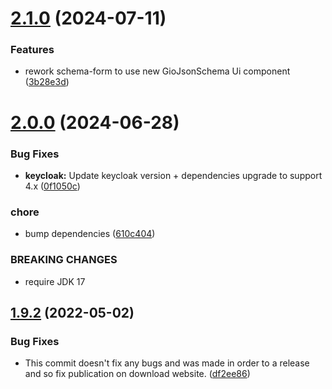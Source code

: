 # [2.1.0](https://github.com/gravitee-io/gravitee-resource-oauth2-provider-keycloak/compare/2.0.0...2.1.0) (2024-07-11)


### Features

* rework schema-form to use new GioJsonSchema Ui component ([3b28e3d](https://github.com/gravitee-io/gravitee-resource-oauth2-provider-keycloak/commit/3b28e3ddea56eff7b6c72ebdb99682029df18c2f))

# [2.0.0](https://github.com/gravitee-io/gravitee-resource-oauth2-provider-keycloak/compare/1.9.2...2.0.0) (2024-06-28)


### Bug Fixes

* **keycloak:** Update keycloak version + dependencies upgrade to support 4.x ([0f1050c](https://github.com/gravitee-io/gravitee-resource-oauth2-provider-keycloak/commit/0f1050c52999a8a9f44c15364aece712128ec058))


### chore

* bump dependencies ([610c404](https://github.com/gravitee-io/gravitee-resource-oauth2-provider-keycloak/commit/610c404ca46a7a57a4e8f2cce11af43ff56b09e6))


### BREAKING CHANGES

* require JDK 17

## [1.9.2](https://github.com/gravitee-io/gravitee-resource-oauth2-provider-keycloak/compare/1.9.1...1.9.2) (2022-05-02)


### Bug Fixes

* This commit doesn't fix any bugs and was made in order to  a release and so fix publication on download website.
 ([df2ee86](https://github.com/gravitee-io/gravitee-resource-oauth2-provider-keycloak/commit/df2ee8695cf0210fe76bfaa555170eba76c1203d))
